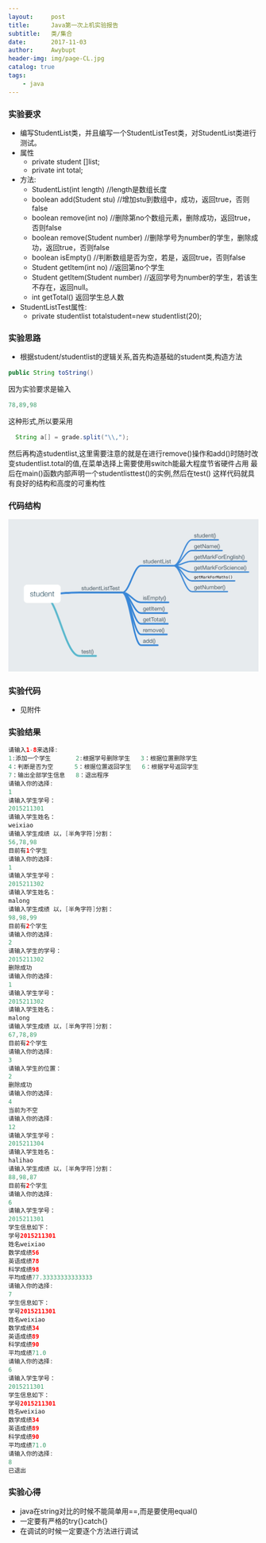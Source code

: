 ```yaml
---
layout:     post
title:      Java第一次上机实验报告
subtitle:   类/集合
date:       2017-11-03
author:     Awybupt
header-img: img/page-CL.jpg
catalog: true
tags:
    - java
---
```


### 实验要求
* 编写StudentList类，并且编写一个StudentListTest类，对StudentList类进行测试。
* 属性
    * private student []list;
    * private int total;
* 方法:
    * StudentList(int length)   //length是数组长度
    * boolean add(Student stu) //增加stu到数组中，成功，返回true，否则false
    * boolean remove(int no) //删除第no个数组元素，删除成功，返回true，否则false
    * boolean remove(Student number) //删除学号为number的学生，删除成功，返回true，否则false
    * boolean isEmpty() //判断数组是否为空，若是，返回true，否则false
    * Student getItem(int no) //返回第no个学生
    * Student getItem(Student number) //返回学号为number的学生，若该生不存在，返回null。
    * int getTotal() 返回学生总人数
* StudentListTest属性:
    * private studentlist totalstudent=new studentlist(20);
### 实验思路
* 根据student/studentlist的逻辑关系,首先构造基础的student类,构造方法

 ```java
 public String toString()
 ```
 因为实验要求是输入
 
 ```java
 78,89,98
 ```
 这种形式,所以要采用
 
 ```java
   String a[] = grade.split("\\,");
 ```
 然后再构造studentlist,这里需要注意的就是在进行remove()操作和add()时随时改变studentlist.total的值,在菜单选择上需要使用switch能最大程度节省硬件占用
 最后在main()函数内部声明一个studentlisttest()的实例,然后在test()
 这样代码就具有良好的结构和高度的可重构性
### 代码结构
![](img/page-java-struct.jpg)


### 实验代码
* 见附件
### 实验结果

```java
请输入1-8来选择:
1:添加一个学生       2:根据学号删除学生   3：根据位置删除学生
4：判断是否为空      5：根据位置返回学生   6：根据学号返回学生
7：输出全部学生信息   8：退出程序
请输入你的选择:
1
请输入学生学号：
2015211301
请输入学生姓名：
weixiao
请输入学生成绩 以，[半角字符]分割：
56,78,98
目前有1个学生
请输入你的选择:
1
请输入学生学号：
2015211302
请输入学生姓名：
malong
请输入学生成绩 以，[半角字符]分割：
98,98,99
目前有2个学生
请输入你的选择:
2
请输入学生的学号：
2015211302
删除成功
请输入你的选择:
1
请输入学生学号：
2015211302
请输入学生姓名：
malong
请输入学生成绩 以，[半角字符]分割：
67,78,89
目前有2个学生
请输入你的选择:
3
请输入学生的位置：
2
删除成功
请输入你的选择:
4
当前为不空
请输入你的选择:
12
请输入学生学号：
2015211304
请输入学生姓名：
halihao
请输入学生成绩 以，[半角字符]分割：
88,98,87
目前有2个学生
请输入你的选择:
6
请输入学生学号：
2015211301
学生信息如下：
学号2015211301
姓名weixiao
数学成绩56
英语成绩78
科学成绩98
平均成绩77.33333333333333
请输入你的选择:
7
学生信息如下：
学号2015211301
姓名weixiao
数学成绩34
英语成绩89
科学成绩90
平均成绩71.0
请输入你的选择:
6
请输入学生学号：
2015211301
学生信息如下：
学号2015211301
姓名weixiao
数学成绩34
英语成绩89
科学成绩90
平均成绩71.0
请输入你的选择:
8
已退出
```

### 实验心得
* java在string对比的时候不能简单用==,而是要使用equal()
* 一定要有严格的try{}catch{}
* 在调试的时候一定要逐个方法进行调试

